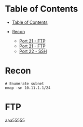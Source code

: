 Table of Contents
=================

   * [Table of Contents](#table-of-contents)
   * [Recon](#recon)



      * [Port 21 - FTP](#port-21---ftp)
      * [Port 21 - FTP](#port-21---ftp)
      * [Port 22 - SSH](#port-22---ssh)

# Recon

```
# Enumerate subnet
nmap -sn 10.11.1.1/24
```

# FTP

aaa55555